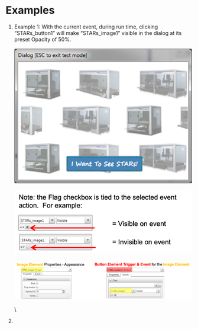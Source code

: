 # Examples

1. Example 1: With the current event, during run time, clicking “STARs\_button1” will make “STARs\_image1” visible in the dialog at its preset Opacity of 50%.\
   \
   ![](<../../../../.gitbook/assets/image (29) (1) (1) (1).png>)\
   \
   ![](<../../../../.gitbook/assets/image (49) (1) (1).png>)\
   \
   ![](<../../../../.gitbook/assets/image (50) (1).png>)\
   \
   \

2.
